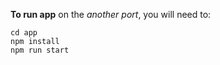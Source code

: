 **To run app** on the _another port_, you will need to:
```$xslt
cd app
npm install
npm run start
```